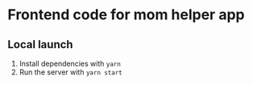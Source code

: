 # Frontend code for mom helper app

## Local launch

1. Install dependencies with `yarn`
2. Run the server with `yarn start`
